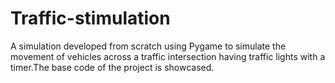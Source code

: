 # Traffic-stimulation
A simulation developed from scratch using Pygame to simulate the movement of vehicles across a traffic intersection having traffic lights with a timer.The base code of the project is showcased.
